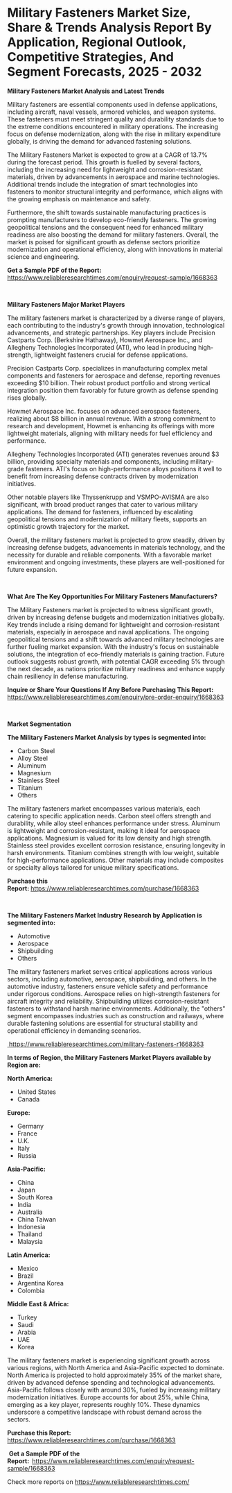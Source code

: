 <p><h1>Military Fasteners Market Size, Share & Trends Analysis Report By Application, Regional Outlook, Competitive Strategies, And Segment Forecasts, 2025 - 2032</h1></p><p><strong>Military Fasteners Market Analysis and Latest Trends</strong></p>
<p><p>Military fasteners are essential components used in defense applications, including aircraft, naval vessels, armored vehicles, and weapon systems. These fasteners must meet stringent quality and durability standards due to the extreme conditions encountered in military operations. The increasing focus on defense modernization, along with the rise in military expenditure globally, is driving the demand for advanced fastening solutions.</p><p>The Military Fasteners Market is expected to grow at a CAGR of 13.7% during the forecast period. This growth is fuelled by several factors, including the increasing need for lightweight and corrosion-resistant materials, driven by advancements in aerospace and marine technologies. Additional trends include the integration of smart technologies into fasteners to monitor structural integrity and performance, which aligns with the growing emphasis on maintenance and safety.</p><p>Furthermore, the shift towards sustainable manufacturing practices is prompting manufacturers to develop eco-friendly fasteners. The growing geopolitical tensions and the consequent need for enhanced military readiness are also boosting the demand for military fasteners. Overall, the market is poised for significant growth as defense sectors prioritize modernization and operational efficiency, along with innovations in material science and engineering.</p></p>
<p><strong>Get a Sample PDF of the Report:&nbsp;</strong> <a href="https://www.reliableresearchtimes.com/enquiry/request-sample/1668363?utm_campaign=2464&utm_medium=2&utm_source=Github&utm_content=ia&utm_term=06032025&utm_id=military-fasteners">https://www.reliableresearchtimes.com/enquiry/request-sample/1668363</a></p>
<p>&nbsp;</p>
<p><strong>Military Fasteners Major Market Players</strong></p>
<p><p>The military fasteners market is characterized by a diverse range of players, each contributing to the industry's growth through innovation, technological advancements, and strategic partnerships. Key players include Precision Castparts Corp. (Berkshire Hathaway), Howmet Aerospace Inc., and Allegheny Technologies Incorporated (ATI), who lead in producing high-strength, lightweight fasteners crucial for defense applications.</p><p>Precision Castparts Corp. specializes in manufacturing complex metal components and fasteners for aerospace and defense, reporting revenues exceeding $10 billion. Their robust product portfolio and strong vertical integration position them favorably for future growth as defense spending rises globally.</p><p>Howmet Aerospace Inc. focuses on advanced aerospace fasteners, realizing about $8 billion in annual revenue. With a strong commitment to research and development, Howmet is enhancing its offerings with more lightweight materials, aligning with military needs for fuel efficiency and performance.</p><p>Allegheny Technologies Incorporated (ATI) generates revenues around $3 billion, providing specialty materials and components, including military-grade fasteners. ATI's focus on high-performance alloys positions it well to benefit from increasing defense contracts driven by modernization initiatives.</p><p>Other notable players like Thyssenkrupp and VSMPO-AVISMA are also significant, with broad product ranges that cater to various military applications. The demand for fasteners, influenced by escalating geopolitical tensions and modernization of military fleets, supports an optimistic growth trajectory for the market.</p><p>Overall, the military fasteners market is projected to grow steadily, driven by increasing defense budgets, advancements in materials technology, and the necessity for durable and reliable components. With a favorable market environment and ongoing investments, these players are well-positioned for future expansion.</p></p>
<p>&nbsp;</p>
<p><strong>What Are The Key Opportunities For Military Fasteners Manufacturers?</strong></p>
<p><p>The Military Fasteners market is projected to witness significant growth, driven by increasing defense budgets and modernization initiatives globally. Key trends include a rising demand for lightweight and corrosion-resistant materials, especially in aerospace and naval applications. The ongoing geopolitical tensions and a shift towards advanced military technologies are further fueling market expansion. With the industry's focus on sustainable solutions, the integration of eco-friendly materials is gaining traction. Future outlook suggests robust growth, with potential CAGR exceeding 5% through the next decade, as nations prioritize military readiness and enhance supply chain resiliency in defense manufacturing.</p></p>
<p><strong>Inquire or Share Your Questions If Any Before Purchasing This Report:</strong> <a href="https://www.reliableresearchtimes.com/enquiry/pre-order-enquiry/1668363?utm_campaign=2464&utm_medium=2&utm_source=Github&utm_content=ia&utm_term=06032025&utm_id=military-fasteners">https://www.reliableresearchtimes.com/enquiry/pre-order-enquiry/1668363</a></p>
<p>&nbsp;</p>
<p><strong>Market Segmentation</strong></p>
<p><strong>The Military Fasteners Market Analysis by types is segmented into:</strong></p>
<p><ul><li>Carbon Steel</li><li>Alloy Steel</li><li>Aluminum</li><li>Magnesium</li><li>Stainless Steel</li><li>Titanium</li><li>Others</li></ul></p>
<p><p>The military fasteners market encompasses various materials, each catering to specific application needs. Carbon steel offers strength and durability, while alloy steel enhances performance under stress. Aluminum is lightweight and corrosion-resistant, making it ideal for aerospace applications. Magnesium is valued for its low density and high strength. Stainless steel provides excellent corrosion resistance, ensuring longevity in harsh environments. Titanium combines strength with low weight, suitable for high-performance applications. Other materials may include composites or specialty alloys tailored for unique military specifications.</p></p>
<p><strong>Purchase this Report:&nbsp;</strong><a href="https://www.reliableresearchtimes.com/purchase/1668363?utm_campaign=2464&utm_medium=2&utm_source=Github&utm_content=ia&utm_term=06032025&utm_id=military-fasteners">https://www.reliableresearchtimes.com/purchase/1668363</a></p>
<p>&nbsp;</p>
<p><strong>The Military Fasteners Market Industry Research by Application is segmented into:</strong></p>
<p><ul><li>Automotive</li><li>Aerospace</li><li>Shipbuilding</li><li>Others</li></ul></p>
<p><p>The military fasteners market serves critical applications across various sectors, including automotive, aerospace, shipbuilding, and others. In the automotive industry, fasteners ensure vehicle safety and performance under rigorous conditions. Aerospace relies on high-strength fasteners for aircraft integrity and reliability. Shipbuilding utilizes corrosion-resistant fasteners to withstand harsh marine environments. Additionally, the "others" segment encompasses industries such as construction and railways, where durable fastening solutions are essential for structural stability and operational efficiency in demanding scenarios.</p></p>
<p><a href="https://www.reliableresearchtimes.com/military-fasteners-r1668363?utm_campaign=2464&utm_medium=2&utm_source=Github&utm_content=ia&utm_term=06032025&utm_id=military-fasteners">&nbsp;https://www.reliableresearchtimes.com/military-fasteners-r1668363</a></p>
<p><strong>In terms of Region, the Military Fasteners Market Players available by Region are:</strong></p>
<p>
    <p> <strong> North America: </strong>
        <ul>
            <li>United States</li>
            <li>Canada</li>
        </ul>
        </p> 
    <p> <strong> Europe: </strong>
        <ul>
            <li>Germany</li>
            <li>France</li>
            <li>U.K.</li>
            <li>Italy</li>
            <li>Russia</li>
        </ul>
        </p> 
    <p> <strong> Asia-Pacific: </strong>
        <ul>
            <li>China</li>
            <li>Japan</li>
            <li>South Korea</li>
            <li>India</li>
            <li>Australia</li>
            <li>China Taiwan</li>
            <li>Indonesia</li>
            <li>Thailand</li>
            <li>Malaysia</li>
        </ul>
        </p> 
    <p> <strong> Latin America: </strong>
        <ul>
            <li>Mexico</li>
            <li>Brazil</li>
            <li>Argentina Korea</li>
            <li>Colombia</li>
        </ul>
        </p> 
    <p> <strong> Middle East & Africa: </strong>
        <ul>
            <li>Turkey</li>
            <li>Saudi</li>
            <li>Arabia</li>
            <li>UAE</li>
            <li>Korea</li>
        </ul>
    </p>
    </p>
<p><p>The military fasteners market is experiencing significant growth across various regions, with North America and Asia-Pacific expected to dominate. North America is projected to hold approximately 35% of the market share, driven by advanced defense spending and technological advancements. Asia-Pacific follows closely with around 30%, fueled by increasing military modernization initiatives. Europe accounts for about 25%, while China, emerging as a key player, represents roughly 10%. These dynamics underscore a competitive landscape with robust demand across the sectors.</p></p>
<p><strong>Purchase this Report: </strong><a href="https://www.reliableresearchtimes.com/purchase/1668363?utm_campaign=2464&utm_medium=2&utm_source=Github&utm_content=ia&utm_term=06032025&utm_id=military-fasteners">https://www.reliableresearchtimes.com/purchase/1668363</a></p>
<p>&nbsp;<strong>Get a Sample PDF of the Report:&nbsp;&nbsp;</strong><a href="https://www.reliableresearchtimes.com/enquiry/request-sample/1668363?utm_campaign=2464&utm_medium=2&utm_source=Github&utm_content=ia&utm_term=06032025&utm_id=military-fasteners">https://www.reliableresearchtimes.com/enquiry/request-sample/1668363</a></p>
<p><strong></strong></p>
<p>Check more reports on <a href="https://www.reliableresearchtimes.com/?utm_campaign=2464&utm_medium=2&utm_source=Github&utm_content=ia&utm_term=06032025&utm_id=military-fasteners">https://www.reliableresearchtimes.com/</a></p>